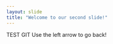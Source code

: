 ```yaml
---
layout: slide
title: "Welcome to our second slide!"
---
```

TEST GIT
Use the left arrow to go back!
